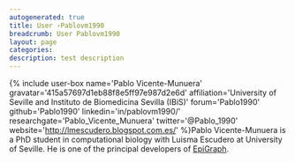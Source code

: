 ```yaml
---
autogenerated: true
title: User ›Pablovm1990
breadcrumb: User Pablovm1990
layout: page
categories: 
description: test description
---
```


{% include user-box name='Pablo Vicente-Munuera' gravatar='415a57697d1eb88f8e5ff97e987d2e6d' affiliation='University of Seville and Instituto de Biomedicina Sevilla (IBiS)' forum='Pablo1990' github='Pablo1990' linkedin='in/pablovm1990/' researchgate='Pablo\_Vicente\_Munuera' twitter='@Pablo\_1990' website='http://lmescudero.blogspot.com.es/' %}Pablo Vicente-Munuera is a PhD student in computational biology with Luisma Escudero at University of Seville. He is one of the principal developers of [EpiGraph](EpiGraph).
